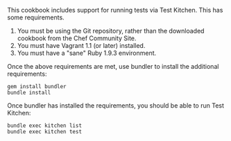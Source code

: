 This cookbook includes support for running tests via Test Kitchen. This has some requirements.

1. You must be using the Git repository, rather than the downloaded cookbook from the Chef Community Site.
2. You must have Vagrant 1.1 (or later) installed.
3. You must have a "sane" Ruby 1.9.3 environment.

Once the above requirements are met, use bundler to install the additional requirements:

    gem install bundler
    bundle install

Once bundler has installed the requirements, you should be able to run Test Kitchen:

    bundle exec kitchen list
    bundle exec kitchen test


